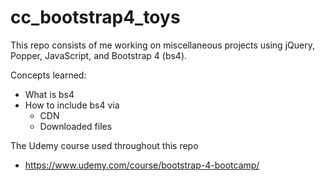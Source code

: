# cc_bootstrap4_toys

This repo consists of me working on miscellaneous projects using jQuery, Popper, JavaScript, and Bootstrap 4 (bs4).

Concepts learned:

-   What is bs4
-   How to include bs4 via
    -   CDN
    -   Downloaded files

The Udemy course used throughout this repo

-   https://www.udemy.com/course/bootstrap-4-bootcamp/
